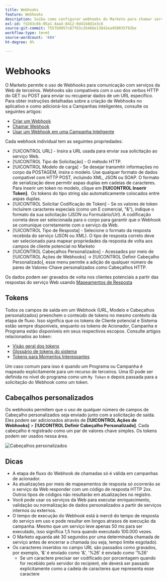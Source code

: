 ```yaml
---
title: Webhooks
feature: Webhooks
description: Saiba como configurar webhooks do Marketo para chamar serviços de terceiros, definir modelos de carga, codificação, mapeamentos de resposta, tokens, cabeçalhos personalizados e dicas.
exl-id: fd283c66-05a1-4aa4-8412-0d41b8d1e3c8
source-git-commit: 7557b9957c87f63c2646be13842ea450035792be
workflow-type: tm+mt
source-wordcount: '604'
ht-degree: 0%

---
```


# Webhooks

O Marketo permite o uso de Webhooks para comunicação com serviços da Web de terceiros. Webhooks são compatíveis com o uso dos verbos HTTP do GET ou POST para enviar ou recuperar dados de um URL específico. Para obter instruções detalhadas sobre a criação de Webhooks no aplicativo e como adicioná-los a Campanhas inteligentes, consulte os seguintes artigos:

- [Criar um Webhook](https://experienceleague.adobe.com/en/docs/marketo/using/product-docs/administration/additional-integrations/create-a-webhook)
- [Chamar Webhook](https://experienceleague.adobe.com/en/docs/marketo/using/product-docs/core-marketo-concepts/smart-campaigns/flow-actions/call-webhook)
- [Usar um Webhook em uma Campanha Inteligente](https://experienceleague.adobe.com/en/docs/marketo/using/product-docs/core-marketo-concepts/smart-campaigns/flow-actions/use-a-webhook-in-a-smart-campaign)

Cada webhook individual tem as seguintes propriedades:

- [!UICONTROL URL] - Insira a URL usada para enviar sua solicitação ao serviço Web.
- [!UICONTROL Tipo de Solicitação] - O método HTTP.
- [!UICONTROL Modelo de carga] - Se desejar transmitir informações no corpo da POSTAGEM, insira o modelo. Use qualquer formato de dados compatível com HTTP POST, incluindo XML, JSON ou SOAP. O formato de serialização deve permitir aspas duplas em cadeias de caracteres. Para inserir um token no modelo, clique em **[!UICONTROL Inserir Token]**.  Os tokens do tipo string são automaticamente colocados entre aspas duplas.
- [!UICONTROL Solicitar Codificação de Token] - Se os valores de token incluírem caracteres especiais (como um E comercial, &quot;&amp;&quot;), indique o formato da sua solicitação (JSON ou Formulário/Url). A codificação correta deve ser selecionada para o corpo para garantir que o Webhook se comunique corretamente com o serviço da Web.
- [!UICONTROL Tipo de Resposta] - Selecione o formato da resposta recebida do serviço (JSON ou XML). O tipo de resposta correto deve ser selecionado para mapear propriedades da resposta de volta aos campos de cliente potencial no Marketo
- [!UICONTROL Cabeçalhos Personalizados] - Acessados por meio de [!UICONTROL Ações de Webhooks] -> [!UICONTROL Definir Cabeçalho Personalizado], esse menu permite a adição de qualquer número de pares de Valores-Chave personalizados como Cabeçalhos HTTP.

Os dados podem ser gravados de volta nos clientes potenciais a partir das respostas do serviço Web usando [Mapeamentos de Resposta](response-mappings.md)

## Tokens

Todos os campos de saída em um Webhook (URL, Modelo e Cabeçalhos personalizados) preenchem o conteúdo de tokens no mesmo contexto da etapa de fluxo. Isso significa que os tokens de Cliente potencial e Sistema estão sempre disponíveis, enquanto os tokens de Acionador, Campanha e Programa estão disponíveis em seus respectivos escopos. Consulte artigos relacionados ao token:

- [Visão geral dos tokens](https://experienceleague.adobe.com/en/docs/marketo/using/product-docs/demand-generation/landing-pages/personalizing-landing-pages/tokens-overview)
- [Glossário de tokens do sistema](https://experienceleague.adobe.com/en/docs/marketo/using/product-docs/email-marketing/general/using-tokens/system-tokens-glossary)
- [Tokens para Momentos Interessantes](https://experienceleague.adobe.com/en/docs/marketo/using/product-docs/marketo-sales-insight/msi-for-salesforce/features/tabs-in-the-msi-panel/interesting-moments/trigger-tokens-for-interesting-moments)

Um caso comum para isso é quando um Programa ou Campanha é mapeado explicitamente para um recurso de terceiros. Uma ID pode ser definida no nível do programa como um `My Token` e depois passada para a solicitação do Webhook como um token.

## Cabeçalhos personalizados

Os webhooks permitem que o uso de qualquer número de campos de Cabeçalho personalizados seja enviado junto com a solicitação de saída. Eles podem ser adicionados através de **[!UICONTROL Ações de Webhooks]** > **[!UICONTROL Definir Cabeçalho Personalizado]**. Cada cabeçalho é registrado como um par de valores chave simples. Os tokens podem ser usados nessa área.

![Cabeçalhos personalizados](assets/custom-headers.png)

## Dicas

- A etapa de fluxo do Webhook de chamadas só é válida em campanhas de acionador.
- As atualizações por meio de mapeamentos de resposta só ocorrerão se o serviço da Web responder com um código de resposta HTTP 2xx. Outros tipos de códigos não resultarão em atualizações no registro.
- Você pode usar os serviços da Web para executar enriquecimento, validação ou normalização de dados personalizados a partir de serviços internos ou externos.
- O tempo de execução do Webhook está à mercê do tempo de resposta do serviço em uso e pode resultar em longos atrasos de execução da campanha. Mesmo que um serviço leve apenas 50 ms para ser executado, isso significa 1,5 hora quando executado 100.000 vezes.
- O Marketo aguarda até 30 segundos por uma determinada chamada de serviço antes de encerrar a chamada (ou seja, tempo limite esgotado).
- Os caracteres inseridos no campo URL são passados como gravados, por exemplo, &#39;&amp;&#39; é enviado como &#39;&amp;&#39;, &#39;%26&#39; é enviado como &#39;%26&#39;
   - Se um caractere precisar ser codificado por porcentagem quando for recebido pelo servidor do recipient, ele deverá ser passado explicitamente como a cadeia de caracteres que representa esse caractere
